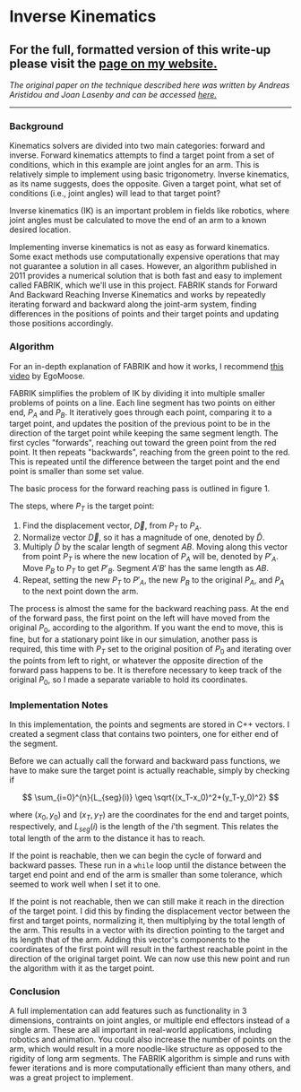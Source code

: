 # Inverse Kinematics

## For the full, formatted version of this write-up please visit the [page on my website.](https://comp-phys.netlify.app/InverseKinematics/)


*The original paper on the technique described here was written by Andreas Aristidou and Joan Lasenby and can be accessed [here.](http://andreasaristidou.com/publications/papers/FABRIK.pdf)*

---
### Background

Kinematics solvers are divided into two main categories: forward and inverse. Forward kinematics attempts to find a target point from a set of conditions, which in this example are joint angles for an arm. This is relatively simple to implement using basic trigonometry. Inverse kinematics, as its name suggests, does the opposite. Given a target point, what set of conditions (i.e., joint angles) will lead to that target point?

Inverse kinematics (IK) is an important problem in fields like robotics, where joint angles must be calculated to move the end of an arm to a known desired location.

Implementing inverse kinematics is not as easy as forward kinematics. Some exact methods use computationally expensive operations that may not guarantee a solution in all cases. However, an algorithm published in 2011 provides a numerical solution that is both fast and easy to implement called FABRIK, which we'll use in this project. FABRIK stands for Forward And Backward Reaching Inverse Kinematics and works by repeatedly iterating forward and backward along the joint-arm system, finding differences in the positions of points and their target points and updating those positions accordingly.

### Algorithm

For an in-depth explanation of FABRIK and how it works, I recommend [this video](https://www.youtube.com/watch?v=UNoX65PRehA) by EgoMoose.

FABRIK simplifies the problem of IK by dividing it into multiple smaller problems of points on a line. Each line segment has two points on either end, $P_A$ and $P_B$. It iteratively goes through each point, comparing it to a target point, and updates the position of the previous point to be in the direction of the target point while keeping the same segment length. The first cycles "forwards", reaching out toward the green point from the red point. It then repeats "backwards", reaching from the green point to the red. This is repeated until the difference between the target point and the end point is smaller than some set value.

The basic process for the forward reaching pass is outlined in figure 1.


The steps, where $P_T$ is the target point:
1. Find the displacement vector, $\overrightarrow{D}$, from $P_T$ to $P_A$.
2. Normalize vector $\overrightarrow{D}$, so it has a magnitude of one, denoted by $\hat{D}$.
3. Multiply $\hat{D}$ by the scalar length of segment $AB$. Moving along this vector from point $P_T$ is where the new location of $P_A$ will be, denoted by $P'_A$. Move $P_B$ to $P_T$ to get $P'_B$. Segment $A'B'$ has the same length as $AB$.
4. Repeat, setting the new $P_T$ to $P'_A$, the new $P_B$ to the original $P_A$, and $P_A$ to the next point down the arm.

The process is almost the same for the backward reaching pass. At the end of the forward pass, the first point on the left will have moved from the original $P_0$, according to the algorithm. If you want the end to move, this is fine, but for a stationary point like in our simulation, another pass is required, this time with $P_T$ set to the original position of $P_0$ and iterating over the points from left to right, or whatever the opposite direction of the forward pass happens to be. It is therefore necessary to keep track of the original $P_0$, so I made a separate variable to hold its coordinates.

### Implementation Notes

In this implementation, the points and segments are stored in C++ vectors. I created a segment class that contains two pointers, one for either end of the segment.

Before we can actually call the forward and backward pass functions, we have to make sure the target point is actually reachable, simply by checking if

$$
\sum_{i=0}^{n}{L_{seg}(i)} \geq \sqrt{(x_T-x_0)^2+(y_T-y_0)^2}
$$

where $(x_0, y_0)$ and $(x_T, y_T)$ are the coordinates for the end and target points, respectively, and $L_{seg}(i)$ is the length of the $i$'th segment. This relates the total length of the arm to the distance it has to reach.

If the point is reachable, then we can begin the cycle of forward and backward passes. These run in a `while` loop until the distance between the target end point and end of the arm is smaller than some tolerance, which seemed to work well when I set it to one.

If the point is not reachable, then we can still make it reach in the direction of the target point. I did this by finding the displacement vector between the first and target points, normalizing it, then multiplying by the total length of the arm. This results in a vector with its direction pointing to the target and its length that of the arm. Adding this vector's components to the coordinates of the first point will result in the farthest reachable point in the direction of the original target point. We can now use this new point and run the algorithm with it as the target point.

### Conclusion

A full implementation can add features such as functionality in 3 dimensions, contraints on joint angles, or multiple end effectors instead of a single arm. These are all important in real-world applications, including robotics and animation. You could also increase the number of points on the arm, which would result in a more noodle-like structure as opposed to the rigidity of long arm segments. The FABRIK algorithm is simple and runs with fewer iterations and is more computationally efficient than many others, and was a great project to implement.